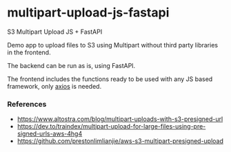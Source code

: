 # multipart-upload-js-fastapi
S3 Multipart Upload JS + FastAPI

Demo app to upload files to S3 using Multipart without third party libraries in the frontend. 

The backend can be run as is, using FastAPI.

The frontend includes the functions ready to be used with any JS based framework, only [axios](https://axios-http.com/docs/intro) is needed.

### References

 -  https://www.altostra.com/blog/multipart-uploads-with-s3-presigned-url
 -  https://dev.to/traindex/multipart-upload-for-large-files-using-pre-signed-urls-aws-4hg4
 -  https://github.com/prestonlimlianjie/aws-s3-multipart-presigned-upload
